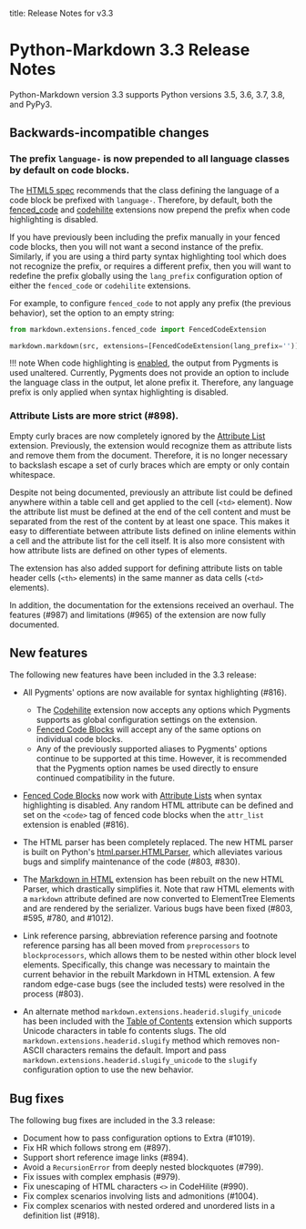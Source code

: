 title: Release Notes for v3.3

# Python-Markdown 3.3 Release Notes

Python-Markdown version 3.3 supports Python versions 3.5, 3.6, 3.7, 3.8, and
PyPy3.

## Backwards-incompatible changes

### The prefix `language-` is now prepended to all language classes by default on code blocks.

The [HTML5 spec][spec] recommends that the class defining the language of a code block be prefixed with `language-`.
Therefore, by default, both the [fenced_code] and [codehilite] extensions now prepend the prefix when code
highlighting is disabled.

If you have previously been including the prefix manually in your fenced code blocks, then you will not want a second
instance of the prefix. Similarly, if you are using a third party syntax highlighting tool which does not recognize
the prefix, or requires a different prefix, then you will want to redefine the prefix globally using the `lang_prefix`
configuration option of either the `fenced_code` or `codehilite` extensions.

For example, to configure `fenced_code` to not apply any prefix (the previous behavior), set the option to an empty string:

```python
from markdown.extensions.fenced_code import FencedCodeExtension

markdown.markdown(src, extensions=[FencedCodeExtension(lang_prefix='')])
```

!!! note
    When code highlighting is [enabled], the output from Pygments is used unaltered. Currently, Pygments does not
    provide an option to include the language class in the output, let alone prefix it. Therefore, any language prefix
    is only applied when syntax highlighting is disabled.

### Attribute Lists are more strict (#898).

Empty curly braces are now completely ignored by the [Attribute List] extension. Previously, the extension would
recognize them as attribute lists and remove them from the document. Therefore, it is no longer necessary to backslash
escape a set of curly braces which are empty or only contain whitespace.

Despite not being documented, previously an attribute list could be defined anywhere within a table cell and get
applied to the cell (`<td>` element). Now the attribute list must be defined at the end of the cell content and must
be separated from the rest of the content by at least one space. This makes it easy to differentiate between attribute
lists defined on inline elements within a cell and the attribute list for the cell itself. It is also more consistent
with how attribute lists are defined on other types of elements.

The extension has also added support for defining attribute lists on table header cells (`<th>` elements) in the same
manner as data cells (`<td>` elements).

In addition, the documentation for the extensions received an overhaul. The features (#987) and limitations (#965) of the extension are now fully documented.

## New features

The following new features have been included in the 3.3 release:

* All Pygments' options are now available for syntax highlighting (#816).
    - The [Codehilite](../extensions/code_hilite.md) extension now accepts any options
      which Pygments supports as global configuration settings on the extension.
    - [Fenced Code Blocks](../extensions/fenced_code_blocks.md) will accept any of the
      same options on individual code blocks.
    - Any of the previously supported aliases to Pygments' options continue to be
      supported at this time. However, it is recommended that the Pygments option names
      be used directly to ensure continued compatibility in the future.

* [Fenced Code Blocks](../extensions/fenced_code_blocks.md) now work with
  [Attribute Lists](../extensions/attr_list.md) when syntax highlighting is disabled.
  Any random HTML attribute can be defined and set on the `<code>` tag of fenced code
  blocks when the `attr_list` extension is enabled (#816).

* The HTML parser has been completely replaced. The new HTML parser is built on Python's
  [html.parser.HTMLParser](https://docs.python.org/3/library/html.parser.html), which
  alleviates various bugs and simplify maintenance of the code (#803, #830).

* The [Markdown in HTML](../extensions/md_in_html.md) extension has been rebuilt on the
  new HTML Parser, which drastically simplifies it. Note that raw HTML elements with a
  `markdown` attribute defined are now converted to ElementTree Elements and are rendered
  by the serializer. Various bugs have been fixed (#803, #595, #780, and #1012).

* Link reference parsing, abbreviation reference parsing and footnote reference parsing
  has all been moved from `preprocessors` to `blockprocessors`, which allows them to be
  nested within other block level elements. Specifically, this change was necessary to
  maintain the current behavior in the rebuilt Markdown in HTML extension. A few random
  edge-case bugs (see the included tests) were resolved in the process (#803).

* An alternate method `markdown.extensions.headerid.slugify_unicode` has been included
  with the [Table of Contents](../extensions/toc.md) extension which supports Unicode
  characters in table fo contents slugs. The old `markdown.extensions.headerid.slugify`
  method which removes non-ASCII characters remains the default. Import and pass
  `markdown.extensions.headerid.slugify_unicode` to the `slugify` configuration option
  to use the new behavior.

## Bug fixes

The following bug fixes are included in the 3.3 release:

* Document how to pass configuration options to Extra (#1019).
* Fix HR which follows strong em (#897).
* Support short reference image links (#894).
* Avoid a `RecursionError` from deeply nested blockquotes (#799).
* Fix issues with complex emphasis (#979).
* Fix unescaping of HTML characters `<>` in CodeHilite (#990).
* Fix complex scenarios involving lists and admonitions (#1004).
* Fix complex scenarios with nested ordered and unordered lists in a definition list (#918).

[spec]: https://www.w3.org/TR/html5/text-level-semantics.html#the-code-element
[fenced_code]: ../extensions/fenced_code_blocks.md
[codehilite]: ../extensions/code_hilite.md
[enabled]: ../extensions/fenced_code_blocks.md#enabling-syntax-highlighting
[Attribute List]: ../extensions/attr_list.md

